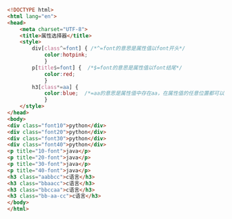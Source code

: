 
<BlogInfo title="30.属性选择器" author="白日梦想猿" pv=0 read_times=0 pre_cost_time=0分39秒 category="css学习" tag_list="['css学习']" create_time="2020.07.18 22:30:50" update_time="2020.07.18 22:40:21" />

```html
<!DOCTYPE html>
<html lang="en">
<head>
    <meta charset="UTF-8">
    <title>属性选择器</title>
    <style>
        div[class^=font] { /*^=font的意思是属性值以font开头*/
            color:hotpink;
            }
        p[title$=font] {  /*$=font的意思是属性值以font结尾*/
            color:red;
            }
        h3[class*=aa] {
            color:blue;  /*=aa的意思是属性值中存在aa，在属性值的任意位置都可以*/
            }
    </style>
</head>
<body>
<div class="font10">python</div>
<div class="font20">python</div>
<div class="font30">python</div>
<div class="font40">python</div>
<p title="10-font">java</p>
<p title="20-font">java</p>
<p title="30-font">java</p>
<p title="40-font">java</p>
<h3 class="aabbcc">c语言</h3>
<h3 class="bbaacc">c语言</h3>
<h3 class="bbccaa">c语言</h3>
<h3 class="bb-aa-cc">c语言</h3>
</body>
</html>
```
